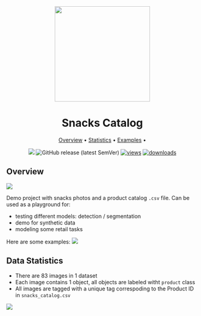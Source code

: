 <div align="center" markdown>
<img src="https://i.imgur.com/UdBujFN.png" width="250"/>

# Snacks Catalog

<p align="center">
  <a href="#overview">Overview</a> •
  <a href="#overview">Statistics</a> •
  <a href="#data-rights">Examples</a> • 
</p>

[![](https://img.shields.io/badge/slack-chat-green.svg?logo=slack)](https://supervise.ly/slack) 
![GitHub release (latest SemVer)](https://img.shields.io/github/v/release/supervisely-ecosystem/snacks-catalog)
[![views](https://app.supervise.ly/public/api/v3/ecosystem.counters?repo=supervisely-ecosystem/snacks-catalog&counter=views&label=views)](https://supervise.ly)
[![downloads](https://app.supervise.ly/public/api/v3/ecosystem.counters?repo=supervisely-ecosystem/snacks-catalog&counter=downloads&label=downloads)](https://supervise.ly)

</div>


## Overview 

<img src="https://i.imgur.com/aqWwhYH.png"/>

Demo project with snacks photos and a product catalog `.csv` file. Can be used as a playground for:
- testing different models: detection / segmentation 
- demo for synthetic data
- modeling some retail tasks

Here are some examples:
<img src="https://i.imgur.com/CtFOAW1.png"/>

## Data Statistics

- There are 83 images in 1 dataset
- Each image contains 1 object, all objects are labeled witht `product` class
- All images are tagged with a unique tag correspoding to the Product ID in `snacks_catalog.csv`

<img src="https://i.imgur.com/A5kmWmp.png"/>
  
